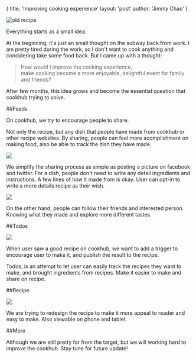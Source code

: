 {
  title: 'Improving cooking experience'
  layout: 'post'
  author: 'Jimmy Chao'
}

![old recipe](/assets/images/oldrecipe.jpg)

Everything starts as a small idea.

At the beginning, it's just an small thought on the subway back from work.
I am pretty tired during the work, 
so I don't want to cook anything and concidering take some food back.
But I came up with a thought:

> How would I improve the cooking experience,  
> make cooking become a more enjoyable, delightful event for family and friends?

After few months, this idea grows and become the essential question that cookhub trying to solve.

<!--more-->

##Feeds

On cookhub, we try to encourage people to share.

Not only the recipe, but any dish that people have made from cookhub or other recipe websites.
By sharing, people can feel more acomplishment on making food, also be able to
track the dish they have made.

![](/assets/images/feed.png)

We simplify the sharing process as simple as posting a picture on facebook and twitter.
For a dish, people don't need to write any detail ingredients and instructions. 
A few lines of how it made from is okay. User can opt-in to write a more details recipe as their wish.

![](/assets/images/make.png)

On the other hand, people can follow their friends and interested person.
Knowing what they made and explore more different tastes.

##Todos

![](/assets/images/todo.png)

When user saw a good recipe on cookhub, we want to add a trigger to encourage user to make it,
and publish the result to the recipe.

Todos, is an attempt to let user can easily track the recipes they want to make,
and brought ingredients from recipes. Make it easier to make and share on recipe.

##Recipe

![](/assets/images/recipe.png)

We are trying to redesign the recipe to make it more appeal to reader and easy to make.
Also viewable on phone and tablet.

##More

Although we are still pretty far from the target, but we will working hard to improve the cookhub.
Stay tune for future update!
